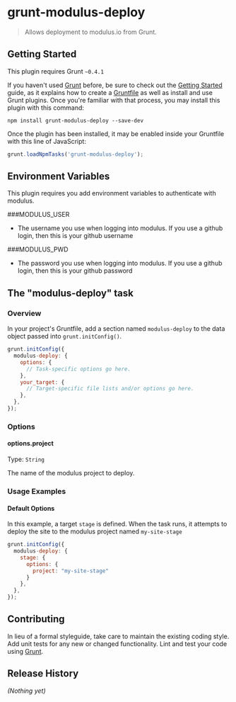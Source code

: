 # grunt-modulus-deploy

> Allows deployment to modulus.io from Grunt.

## Getting Started
This plugin requires Grunt `~0.4.1`

If you haven't used [Grunt](http://gruntjs.com/) before, be sure to check out the [Getting Started](http://gruntjs.com/getting-started) guide, as it explains how to create a [Gruntfile](http://gruntjs.com/sample-gruntfile) as well as install and use Grunt plugins. Once you're familiar with that process, you may install this plugin with this command:

```shell
npm install grunt-modulus-deploy --save-dev
```

Once the plugin has been installed, it may be enabled inside your Gruntfile with this line of JavaScript:

```js
grunt.loadNpmTasks('grunt-modulus-deploy');
```

## Environment Variables

This plugin requires you add environment variables to authenticate with modulus.

###MODULUS_USER
 - The username you use when logging into modulus. If you use a github login, then this is your github username

###MODULUS_PWD
 - The password you use when logging into modulus. If you use a github login, then this is your github password

## The "modulus-deploy" task

### Overview
In your project's Gruntfile, add a section named `modulus-deploy` to the data object passed into `grunt.initConfig()`.

```js
grunt.initConfig({
  modulus-deploy: {
    options: {
      // Task-specific options go here.
    },
    your_target: {
      // Target-specific file lists and/or options go here.
    },
  },
});
```

### Options

#### options.project
Type: `String`

The name of the modulus project to deploy.

### Usage Examples

#### Default Options
In this example, a target `stage` is defined. When the task runs, it attempts to deploy the site to the modulus project named `my-site-stage`

```js
grunt.initConfig({
  modulus-deploy: {
    stage: {
      options: {
      	project: "my-site-stage"
      }
    },
  },
});
```



## Contributing
In lieu of a formal styleguide, take care to maintain the existing coding style. Add unit tests for any new or changed functionality. Lint and test your code using [Grunt](http://gruntjs.com/).

## Release History
_(Nothing yet)_
